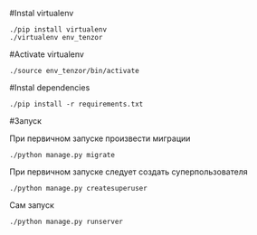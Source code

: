 #Instal virtualenv

```
./pip install virtualenv
./virtualenv env_tenzor

```

#Activate virtualenv

```
./source env_tenzor/bin/activate

```

#Instal dependencies

```
./pip install -r requirements.txt

```

#Запуск

При первичном запуске произвести миграции

```
./python manage.py migrate
```

При первичном запуске следует создать суперпользователя

```
./python manage.py createsuperuser
```

Сам запуск

```
./python manage.py runserver
```
